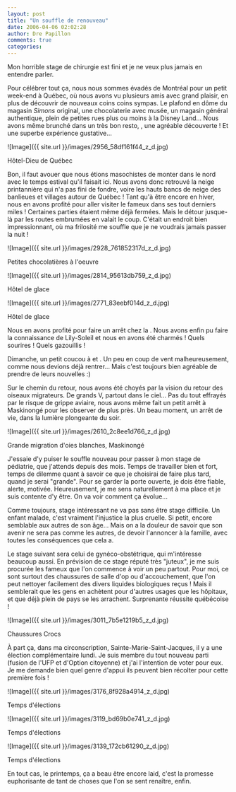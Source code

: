 ```yaml
---
layout: post
title: "Un souffle de renouveau"
date: 2006-04-06 02:02:28
author: Dre Papillon
comments: true
categories: 
---
```



Mon horrible stage de chirurgie est fini et je ne veux plus jamais en entendre parler.

Pour célébrer tout ça, nous nous sommes évadés de Montréal pour un petit week-end à Québec, où nous avons vu plusieurs amis avec grand plaisir, en plus de découvrir de nouveaux coins coins sympas.  Le plafond en dôme du magasin *Simons* original, une chocolaterie avec musée, un magasin général authentique, plein de petites rues plus ou moins à la Disney Land...  Nous avons même brunché dans un très bon resto, , une agréable découverte !  Et une superbe expérience gustative...


![Image]({{ site.url }}/images/2956_58df161f44_z_d.jpg)
<div class="photoattrib">Hôtel-Dieu de Québec</div>



Bon, il faut avouer que nous étions masochistes de monter dans le nord avec le temps estival qu'il faisait ici.  Nous avons donc retrouvé la neige printannière qui n'a pas fini de fondre, voire les hauts bancs de neige des banlieues et villages autour de Québec !  Tant qu'à être encore en hiver, nous en avons profité pour aller visiter le fameux  dans ses tout derniers miles !  Certaines parties étaient même déjà fermées.  Mais le détour jusque-là par les routes embrumées en valait le coup.  C'était un endroit bien impressionnant, où ma frilosité me souffle que je ne voudrais jamais passer la nuit !


![Image]({{ site.url }}/images/2928_761852317d_z_d.jpg)
<div class="photoattrib">Petites chocolatières à l'oeuvre</div>




![Image]({{ site.url }}/images/2814_95613db759_z_d.jpg)
<div class="photoattrib">Hôtel de glace</div>




![Image]({{ site.url }}/images/2771_83eebf014d_z_d.jpg)
<div class="photoattrib">Hôtel de glace</div>



Nous en avons profité pour faire un arrêt chez la .  Nous avons enfin pu faire la connaissance de Lily-Soleil et nous en avons été charmés !  Quels sourires !  Quels gazouillis !

Dimanche, un petit coucou à  et .  Un peu en coup de vent malheureusement, comme nous devions déjà rentrer...  Mais c'est toujours bien agréable de prendre de leurs nouvelles :)

Sur le chemin du retour, nous avons été choyés par la vision du retour des oiseaux migrateurs.  De grands V, partout dans le ciel...  Pas du tout effrayés par le risque de grippe aviaire, nous avons même fait un petit arrêt à Maskinongé pour les observer de plus près.  Un beau moment, un arrêt de vie, dans la lumière plongeante du soir.


![Image]({{ site.url }}/images/2610_2c8ee1d766_z_d.jpg)
<div class="photoattrib">Grande migration d'oies blanches, Maskinongé</div>



J'essaie d'y puiser le souffle nouveau pour passer à mon stage de pédiatrie, que j'attends depuis des mois.  Temps de travailler bien et fort, temps de dilemme quant à savoir ce que je choisirai de faire plus tard, quand je serai "grande".  Pour se garder la porte ouverte, je dois être fiable, alerte, motivée.  Heureusement, je me sens naturellement à ma place et je suis contente d'y être.  On va voir comment ça évolue...

Comme toujours, stage intéressant ne va pas sans être stage difficile.  Un enfant malade, c'est vraiment l'injustice la plus cruelle.  Si petit, encore semblable aux autres de son âge...  Mais on a la douleur de savoir que son avenir ne sera pas comme les autres, de devoir l'annoncer à la famille, avec toutes les conséquences que cela a.

Le stage suivant sera celui de gynéco-obstétrique, qui m'intéresse beaucoup aussi.  En prévision de ce stage réputé très "juteux", je me suis procurée les fameux  que l'on commence à voir un peu partout.  Pour moi, ce sont surtout des chaussures de salle d'op ou d'accouchement, que l'on peut nettoyer facilement des divers liquides biologiques reçus !  Mais il semblerait que les gens en achètent pour d'autres usages que les hôpitaux, et que déjà plein de pays se les arrachent.  Surprenante réussite québécoise !


![Image]({{ site.url }}/images/3011_7b5e1219b5_z_d.jpg)
<div class="photoattrib">Chaussures Crocs</div>



À part ça, dans ma circonscription, Sainte-Marie-Saint-Jacques, il y a une élection complémentaire lundi.  Je suis membre du tout nouveau parti  (fusion de l'UFP et d'Option citoyenne) et j'ai l'intention de voter pour eux.  Je me demande bien quel genre d'appui ils peuvent bien récolter pour cette première fois !


![Image]({{ site.url }}/images/3176_8f928a4914_z_d.jpg)
<div class="photoattrib">Temps d'élections</div>




![Image]({{ site.url }}/images/3119_bd69b0e741_z_d.jpg)
<div class="photoattrib">Temps d'élections</div>




![Image]({{ site.url }}/images/3139_172cb61290_z_d.jpg)
<div class="photoattrib">Temps d'élections</div>



En tout cas, le printemps, ça a beau être encore laid, c'est la promesse euphorisante de tant de choses que l'on se sent renaître, enfin.